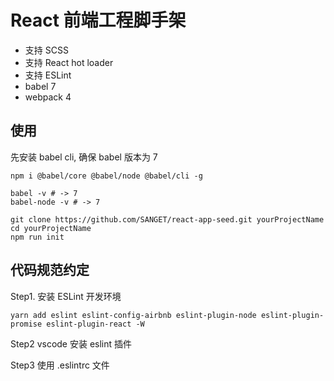 # React 前端工程脚手架

- 支持 SCSS
- 支持 React hot loader
- 支持 ESLint
- babel 7
- webpack 4

## 使用

先安装 babel cli, 确保 babel 版本为 7

```shell
npm i @babel/core @babel/node @babel/cli -g

babel -v # -> 7
babel-node -v # -> 7
```

```shell
git clone https://github.com/SANGET/react-app-seed.git yourProjectName
cd yourProjectName
npm run init
```

## 代码规范约定

Step1. 安装 ESLint 开发环境

```shell
yarn add eslint eslint-config-airbnb eslint-plugin-node eslint-plugin-promise eslint-plugin-react -W
```

Step2 vscode 安装 eslint 插件

Step3 使用 .eslintrc 文件